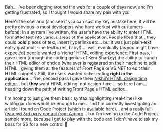 Bah... I've been digging around the web for a couple of days now, and I'm getting frustrated, so I thought I would share my pain with you

Here's the scenario (and see if you can spot my key mistake here, it will be pretty obvious to most developers who have worked with customers before);
In a system I've written, the user's have the ability to enter HTML formatted text into various areas of the application. People liked that... they could **bold** pieces of text, insert hyperlinks etc... but it was just plain-text entry (just multi-line textboxes, baby!).... well, eventually (as you might have expected) people wanted a &#8216;richer' HTML editing experience. First pass, I gave them (through the coding genius of Kent Sharkey) the ability to launch their HTML editor of choice (whatever is registered on their machine to edit HTML), giving them all the features of Front Page or VS.NET to edit their HTML snippets. Still, the users wanted richer edting **right in the application**... fine, second pass I gave them [Nikhil's HTML design time editor](http://www.nikhilk.net/Entry.aspx?id=11)... but **they** want HTML editing, not design-time.... so here I am.... heading down the path of writing Front Page's HTML editor...

I'm hoping to just give them basic syntax highlighting (real-time) like w.bloggar does would be enough to me... and I'm currently investigating an article I found on Code Project ([which is available here](http://www.codeproject.com/vb/net/RTBClass.asp))... and [a really full-featured 3rd party control from Actipro](http://www.actiprosoftware.com/Products/DotNet/SyntaxEditor/Default.aspx)... but I'm leaning to the Code Project sample more, because I get to play with the code and I don't have to ask my boss for $$ for a new control 🙂